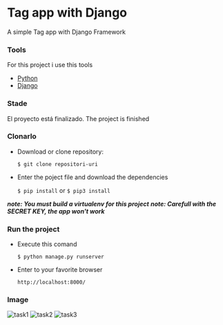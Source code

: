 # Tag app with Django

A simple Tag app with Django Framework

### Tools

For this project i use this tools

- [Python](https://www.python.org/)
- [Django](https://www.djangoproject.com/)

### Stade

El proyecto está finalizado.
The project is finished

### Clonarlo

- Download or clone repository:

  `$ git clone repositori-uri`

- Enter the poject file and download the dependencies

  `$ pip install` or `$ pip3 install`

**_note: You must build a virtualenv for this project_**
**_note: Carefull with the SECRET KEY, the app won't work_**

### Run the project

- Execute this comand

  `$ python manage.py runserver`

- Enter to your favorite browser

  `http://localhost:8000/`

### Image

![task1](https://user-images.githubusercontent.com/53627060/135169246-e3873eda-b4cc-42dc-ad3e-9987d7e70308.png)
![task2](https://user-images.githubusercontent.com/53627060/135169261-8b37d906-0333-4063-b251-e8964bb42ed3.png)
![task3](https://user-images.githubusercontent.com/53627060/135169269-9245450a-1cbd-4d14-b9a2-9be083fc7e8a.png)
